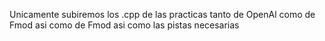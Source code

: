 
Unicamente subiremos los .cpp de las practicas tanto de OpenAl como de Fmod asi como de Fmod asi como las pistas necesarias